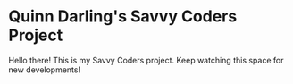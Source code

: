 # Quinn Darling's Savvy Coders Project

Hello there! This is my Savvy Coders project. Keep watching this space for new developments! 